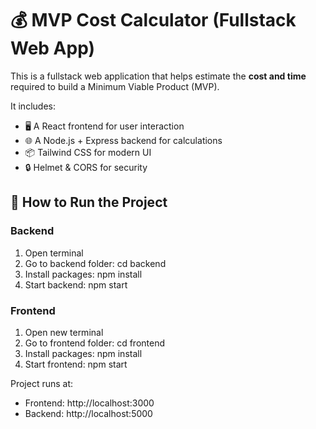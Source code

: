  # 💰 MVP Cost Calculator (Fullstack Web App)

This is a fullstack web application that helps estimate the **cost and time** required to build a Minimum Viable Product (MVP).

It includes:

- 🖥️ A React frontend for user interaction
- 🌐 A Node.js + Express backend for calculations
- 📦 Tailwind CSS for modern UI
- 🔒 Helmet & CORS for security

## 🚀 How to Run the Project

### Backend

1. Open terminal
2. Go to backend folder:
   cd backend
3. Install packages:
   npm install
4. Start backend:
   npm start

### Frontend

1. Open new terminal
2. Go to frontend folder:
   cd frontend
3. Install packages:
   npm install
4. Start frontend:
   npm start

Project runs at:
- Frontend: http://localhost:3000
- Backend: http://localhost:5000
